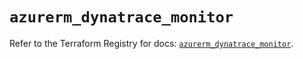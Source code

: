 # `azurerm_dynatrace_monitor`

Refer to the Terraform Registry for docs: [`azurerm_dynatrace_monitor`](https://registry.terraform.io/providers/hashicorp/azurerm/4.26.0/docs/resources/dynatrace_monitor).
